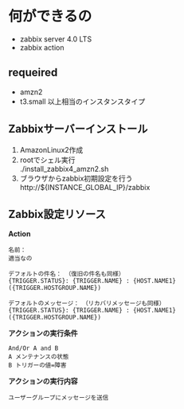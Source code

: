 # 何ができるの
- zabbix server 4.0 LTS
- zabbix action
## requeired
- amzn2
- t3.small 以上相当のインスタンスタイプ

## Zabbixサーバーインストール
1. AmazonLinux2作成
2. rootでシェル実行  
./install_zabbix4_amzn2.sh
3. ブラウザからzabbix初期設定を行う  
http://${INSTANCE_GLOBAL_IP}/zabbix

## Zabbix設定リソース
**Action**
```
名前：
適当なの

デフォルトの件名： （復旧の件名も同様）
{TRIGGER.STATUS}: {TRIGGER.NAME} : {HOST.NAME1}({TRIGGER.HOSTGROUP.NAME})

デフォルトのメッセージ：　（リカバリメッセージも同様）
{TRIGGER.STATUS}: {TRIGGER.NAME} : {HOST.NAME1}({TRIGGER.HOSTGROUP.NAME})
```
**アクションの実行条件**
```
And/Or A and B
A メンテナンスの状態
B トリガーの値=障害
```
**アクションの実行内容**
```
ユーザーグループにメッセージを送信
```

